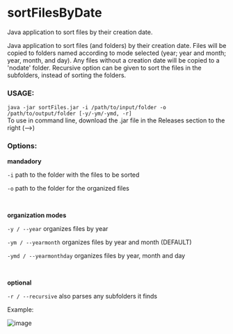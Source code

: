 # sortFilesByDate
Java application to sort files by their creation date. 

Java application to sort files (and folders) by their creation date. Files will be copied to folders named according to mode selected (year; year and month; year, month, and day). Any files without a creation date will be copied to a 'nodate' folder. Recursive option can be given to sort the files in the subfolders, instead of sorting the folders.

### USAGE:
```java -jar sortFiles.jar -i /path/to/input/folder -o /path/to/output/folder [-y/-ym/-ymd, -r]```
<br>
To use in command line, download the .jar file in the Releases section to the right (-->)

### Options:
**mandadory**

```-i``` path to the folder with the files to be sorted

```-o``` path to the folder for the organized files

<br>

**organization modes**

```-y / --year``` organizes files by year

```-ym / --yearmonth``` organizes files by year and month (DEFAULT)

```-ymd / --yearmonthday``` organizes files by year, month and day

<br>

**optional**

```-r / --recursive``` also parses any subfolders it finds

Example:

![image](https://github.com/artisanal-lettuce/sortFilesByDate/assets/169831610/ba361bf6-e891-4ef8-960e-677af46de35a)

